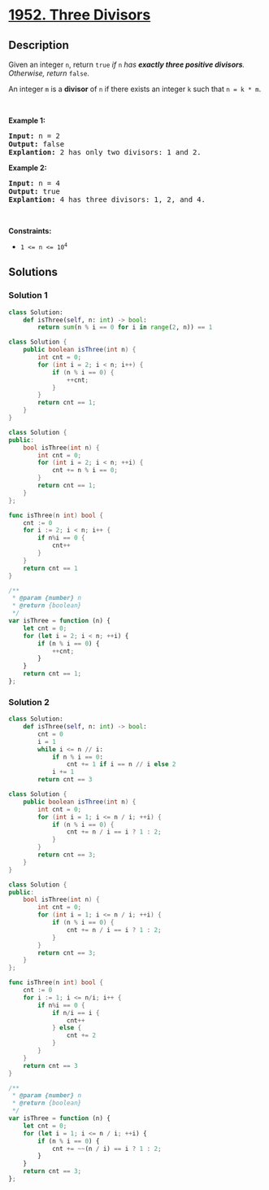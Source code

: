 # [1952. Three Divisors](https://leetcode.com/problems/three-divisors)


## Description

<p>Given an integer <code>n</code>, return <code>true</code><em> if </em><code>n</code><em> has <strong>exactly three positive divisors</strong>. Otherwise, return </em><code>false</code>.</p>

<p>An integer <code>m</code> is a <strong>divisor</strong> of <code>n</code> if there exists an integer <code>k</code> such that <code>n = k * m</code>.</p>

<p>&nbsp;</p>
<p><strong class="example">Example 1:</strong></p>

<pre>
<strong>Input:</strong> n = 2
<strong>Output:</strong> false
<strong>Explantion:</strong> 2 has only two divisors: 1 and 2.
</pre>

<p><strong class="example">Example 2:</strong></p>

<pre>
<strong>Input:</strong> n = 4
<strong>Output:</strong> true
<strong>Explantion:</strong> 4 has three divisors: 1, 2, and 4.
</pre>

<p>&nbsp;</p>
<p><strong>Constraints:</strong></p>

<ul>
	<li><code>1 &lt;= n &lt;= 10<sup>4</sup></code></li>
</ul>

## Solutions

### Solution 1

<!-- tabs:start -->

```python
class Solution:
    def isThree(self, n: int) -> bool:
        return sum(n % i == 0 for i in range(2, n)) == 1
```

```java
class Solution {
    public boolean isThree(int n) {
        int cnt = 0;
        for (int i = 2; i < n; i++) {
            if (n % i == 0) {
                ++cnt;
            }
        }
        return cnt == 1;
    }
}
```

```cpp
class Solution {
public:
    bool isThree(int n) {
        int cnt = 0;
        for (int i = 2; i < n; ++i) {
            cnt += n % i == 0;
        }
        return cnt == 1;
    }
};
```

```go
func isThree(n int) bool {
	cnt := 0
	for i := 2; i < n; i++ {
		if n%i == 0 {
			cnt++
		}
	}
	return cnt == 1
}
```

```js
/**
 * @param {number} n
 * @return {boolean}
 */
var isThree = function (n) {
    let cnt = 0;
    for (let i = 2; i < n; ++i) {
        if (n % i == 0) {
            ++cnt;
        }
    }
    return cnt == 1;
};
```

<!-- tabs:end -->

### Solution 2

<!-- tabs:start -->

```python
class Solution:
    def isThree(self, n: int) -> bool:
        cnt = 0
        i = 1
        while i <= n // i:
            if n % i == 0:
                cnt += 1 if i == n // i else 2
            i += 1
        return cnt == 3
```

```java
class Solution {
    public boolean isThree(int n) {
        int cnt = 0;
        for (int i = 1; i <= n / i; ++i) {
            if (n % i == 0) {
                cnt += n / i == i ? 1 : 2;
            }
        }
        return cnt == 3;
    }
}
```

```cpp
class Solution {
public:
    bool isThree(int n) {
        int cnt = 0;
        for (int i = 1; i <= n / i; ++i) {
            if (n % i == 0) {
                cnt += n / i == i ? 1 : 2;
            }
        }
        return cnt == 3;
    }
};
```

```go
func isThree(n int) bool {
	cnt := 0
	for i := 1; i <= n/i; i++ {
		if n%i == 0 {
			if n/i == i {
				cnt++
			} else {
				cnt += 2
			}
		}
	}
	return cnt == 3
}
```

```js
/**
 * @param {number} n
 * @return {boolean}
 */
var isThree = function (n) {
    let cnt = 0;
    for (let i = 1; i <= n / i; ++i) {
        if (n % i == 0) {
            cnt += ~~(n / i) == i ? 1 : 2;
        }
    }
    return cnt == 3;
};
```

<!-- tabs:end -->

<!-- end -->
